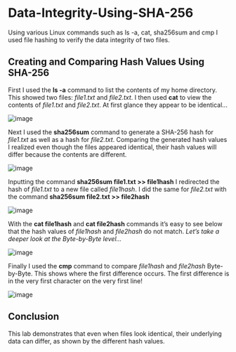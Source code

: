 # Data-Integrity-Using-SHA-256

Using various Linux commands such as ls -a, cat, sha256sum and cmp I used file hashing to verify the data integrity of two files. 

## Creating and Comparing Hash Values Using SHA-256

First I used the **ls -a** command to list the contents of my home directory. This showed two files: _file1.txt_ and _file2.txt_.
I then used **cat** to view the contents of _file1.txt_ and _file2.txt_.
At first glance they appear to be identical...

![image](https://github.com/user-attachments/assets/9dd36349-511b-4cb5-b69b-a7147b583693)

Next I used the **sha256sum** command to generate a SHA-256 hash for _file1.txt_ as well as a hash for _file2.txt_.
Comparing the generated hash values I realized even though the files appeared identical, their hash values will differ because the contents are different.

![image](https://github.com/user-attachments/assets/a5a75988-5a24-4025-8676-3af882838864)

Inputting the command **sha256sum file1.txt >> file1hash** I redirected the hash of _file1.txt_ to a new file called _file1hash_. I did the same for _file2.txt_ with the command **sha256sum file2.txt >> file2hash**

![image](https://github.com/user-attachments/assets/54e412dd-45fe-4f62-8b64-1744cd72a9b7)

With the **cat file1hash** and **cat file2hash** commands it’s easy to see below that the hash values of _file1hash_ and _file2hash_ do not match. _Let’s take a deeper look at the Byte-by-Byte level…_

![image](https://github.com/user-attachments/assets/e9f69526-85d4-4dde-aff9-677a7bebaa1c)

Finally I used the **cmp** command to compare _file1hash_ and _file2hash_ Byte-by-Byte. This shows where the first difference occurs. The first difference is in the very first character on the very first line!

![image](https://github.com/user-attachments/assets/ee3a2729-b06a-4b00-adfe-4448ba24efa4)

## Conclusion

This lab demonstrates that even when files look identical, their underlying data can differ, as shown by the different hash values.



